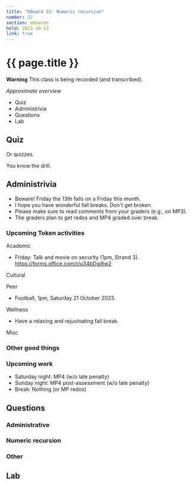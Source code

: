 ```yaml
---
title: "EBoard 22: Numeric recursion"
number: 22
section: eboards
held: 2023-10-13
link: true
---
```

# {{ page.title }}

**Warning** This class is being recorded (and transcribed).

_Approximate overview_

* Quiz
* Administrivia
* Questions
* Lab

Quiz
----

Or quizzes.

You know the drill.

Administrivia
-------------

* Beware!  Friday the 13th falls on a Friday this month.
* I hope you have wonderful fall breaks.  Don't get broken.
* Please make sure to read comments from your graders (e.g., on MP3).
* The graders plan to get redos and MP4 graded over break.

### Upcoming Token activities

Academic

* Friday: Talk and movie on security (1pm, Strand 3).
  <https://forms.office.com/r/u34bDgj8w2>

Cultural

Peer

* Football, 1pm, Saturday 21 October 2023.

Wellness

* Have a relaxing and rejuvinating fall break.

Misc

### Other good things

### Upcoming work

* Saturday night: MP4 (w/o late penalty)
* Sunday night: MP4 post-assessment (w/o late penalty)
* Break: Nothing (or MP redos)

Questions
---------

### Administrative

### Numeric recursion

### Other

Lab
---

